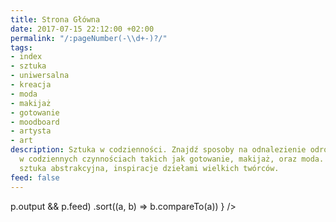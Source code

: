 ```yaml
---
title: Strona Główna
date: 2017-07-15 22:12:00 +02:00
permalink: "/:pageNumber(-\\d+-)?/"
tags:
- index
- sztuka
- uniwersalna
- kreacja
- moda
- makijaż
- gotowanie
- moodboard
- artysta
- art
description: Sztuka w codzienności. Znajdź sposoby na odnalezienie odrobiny sztuki
  w codziennych czynnościach takich jak gotowanie, makijaż, oraz moda. Sztuka współczesna,
  sztuka abstrakcyjna, inspiracje dziełami wielkich twórców.
feed: false
---
```


<div>
  <Feed posts={
    paramorph.collections['Posts'].posts
      .filter(p => p.output && p.feed)
      .sort((a, b) => b.compareTo(a))
  } />
</div>

